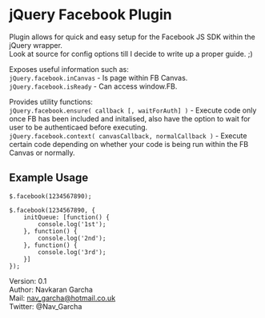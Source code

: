 # jQuery Facebook Plugin

Plugin allows for quick and easy setup for the Facebook JS SDK within the jQuery wrapper.   
Look at source for config options till I decide to write up a proper guide. ;)

Exposes useful information such as:     
`jQuery.facebook.inCanvas` - Is page within FB Canvas.  
`jQuery.facebook.isReady` - Can access window.FB.

Provides utility functions:     
`jQuery.facebook.ensure( callback [, waitForAuth] )` - Execute code only once FB has been included and initalised, also have the option to wait for user to be authenticaed before executing.   
`jQuery.facebook.context( canvasCallback, normalCallback )` - Execute certain code depending on whether your code is being run within the FB Canvas or normally.


## Example Usage

    $.facebook(1234567890);
    
    $.facebook(1234567890, {    
        initQueue: [function() {         
            console.log('1st');    
        }, function() {         
            console.log('2nd');    
        }, function() {         
            console.log('3rd');    
        }]
    });

Version: 0.1    
Author: Navkaran Garcha     
Mail: nav_garcha@hotmail.co.uk  
Twitter: @Nav_Garcha